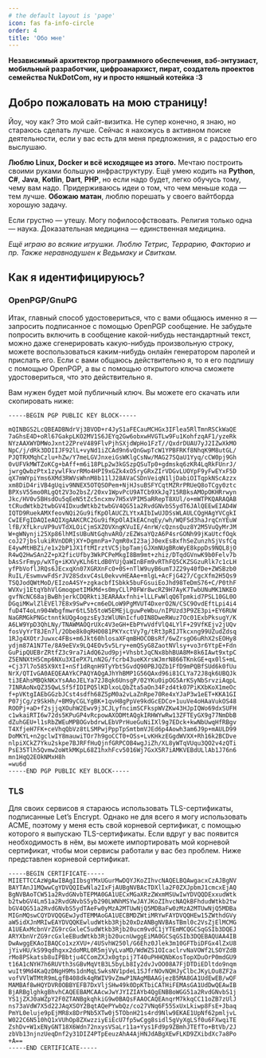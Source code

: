 ```yaml
---
# the default layout is 'page'
icon: fas fa-info-circle
order: 4
title: 'Обо мне'
---
```



**Независимый архитектор программного обеспечения, вэб-энтузиаст, мобильный разработчик, цифроанархист, пират, создатель проектов семейства NukDotCom, ну и просто няшный котейка :3**

## Добро пожаловать на мою страницу!

Йоу, чоу как? Это мой сайт-визитка. Не супер конечно, я знаю, но стараюсь сделать лучше. Сейчас я нахожусь в активном поиске деятельности, если у вас есть для меня предложения, я с радостью его выслушаю.

**Люблю Linux, Docker и всё исходящее из этого.** Мечтаю построить своими руками большую инфраструктуру. Ещё умею кодить на **Python**, **C#**, **Java**, **Kotlin**, **Dart**, **PHP**, но если надо будет, легко обучусь тому, чему вам надо. Придерживаюсь идеи о том, что чем меньше кода — тем лучше. **Обожаю матан**, люблю порешать у своего вайтборда хорошую задачу.

Если грустно — утешу. Могу пофилософствовать. Религия только одна — наука. Доказательная медицина — единственная медицина.

*Ещё играю во всякие игрушки. Люблю Тетрис, Террарию, Факторио и пр. Также неравнодушен к Ведьмаку и Свиткам.*

## Как я идентифицируюсь?
### OpenPGP/GnuPG

Итак, главный способ удостовериться, что с вами общаюсь именно я — запросить подписанное с помощью OpenPGP сообщение. Не забудьте попросить включить в сообщение какой-нибудь нестандартный текст, можно даже сгенерировать какую-нибудь произвольную строку, можете воспользоваться каким-нибудь онлайн генератором паролей и прислать его. Если с вами общаюсь действительно я, то я его подпишу с помощью OpenPGP, а вы с помощью открытого ключа сможете удостовериться, что это действительно я.

Вам нужен будет мой публичный ключ. Вы можете его скачать или скопировать ниже:

```
-----BEGIN PGP PUBLIC KEY BLOCK-----

mQINBGS2LcQBEADBNdrVj3BVOD+r4JyS1aFECauMCHGx3IFlea5RlTmnRSCkWaQE
7aGhsE4D+oRl67GakpLKO2MV1S6JEYq2Gw6obxwHVGTLw9Fu1KohfzqAF1/yzeRk
NYzAAXWYDMWoJxnt2ZPreV489FlvPjhSXjdWpHo1FzT//QxdrDUAU7yJ2IZwXkMO
NpC/j/dRk3DDIIJF92lL+vyNd1iZCAd9n6vQnGwpTcW1YPBFRKf8NhqK9M8utGL/
PJQTRXMqhCzlu+hZw/Y7meLGVJnxeiGsWKlgCsNw/MAG27SQaU1Yyq/cCW0pj9Gh
0vUFVkMWTZoKCg+bAff+m6i18PLp2w3kGSzpQSuTp0+gdmskq6zKR4LqRkFUnrJ/
jwrgQwbzPtx1zywlFkvrRMo4HPI9xGZk4xO5ryGRxZIrVDGvLUOYpF9yFwEYxF5D
qX7mWYpiYms6XMd3RWVsWhnM8b11lJ28AVaCSDnVeiqN1ljDabiOITqpkNScAzzx
xm8DiD4riVB4gUqiv9NNEX5OTQSOPem+NjHJsuBSFYCqtMZRrPRUeQ8oTCgy0ztc
BPXsV55mo0RLgQt2V3o2bsZ/20xv1WpvPcU9ATCb9XkJq715RBksAMOpOKHRrwyn
Jkc/HV0v5BHsdOu5qEeN5tZc5ncxmv7H5xVPIM5aRRepT8XUl/o+mWTPKQARAQAB
tCRudWtkb2twbGV4IDxudWtkb2twbGV4QG51a2RvdGNvbS5ydT6JAlQEEwEIAD4W
IQTD9RuekAMXfeovNQi2Gu9ifKpOlAUCZLYtxAIbIwUJDSsWLAULCQgHAgYVCgkI
CwIEFgIDAQIeAQIXgAAKCRC2Gu9ifKpOlAIkEACnqEy/wh/WQFSd3haJrqCnYEuW
lfB/XfLkruVP9uVTdXLOiCjmSXZOVXngKVuIE/4nrW/cQznsQuz8Y2M5VuQyMrJM
W+gWNynji25Xp86lhMIsUBuNtGqhvARO/zEZWsaYQzA6P4srGONh99jKaUtcfOqk
coJ27jbslukiRVnDDRjXY+DgmnPa+7qmR0xI23ajJ0exEs8xfhSeZunzhSjVsfCq
E4ywMtHBZi/e1x2bP1JX1ftMIrztVC5jbpTamjGJXmNUgBRoWyE8kppDs9NQL8jO
R4wQ2HwSAn2Z+pX2ficUfby3WkPCPeMkgI8Bm9mt+zhiz/DTqdGVnwK9b0Felv7b
bAsSrFmyp/wXTg+iKXVyKLh6tLdB0YUjQaWInBFm9vRThFQ5CKZSGzuRlk7c1cLH
yfPbVoflJRQs6JEcxqXn07XGRXnFcO+0S+nTlW9uyB6umTJZ29y40fDe+ZWSBzb0
RuIL/EswmvwFdSrJV28SdxvC4sL0ekvvHEAAe+mlgL+AcFjG427/CgcXfm2H5Qs9
TSQJodQWtMoD/EIzoA4SY+zgkacbfISbkk5buFGsuiEoJhd98TeDmS76+C/P0thF
WVXvj1EtqYbhVlGmoqpetIMkMd+s0myCLlP0FWr8wcRZ9H7AyK7TwbUNuMK1NKEO
gvfNcNC68ajBwBhjerkCDQRkti3EARAAxfnhi+lLLFwWlqQ6Tpmkid7PSL10GL0O
DGqiMKwlZlEVEl7E8x9SwPv+cm6eDLoW9PgMVUT4DxerO2N/CSC9OvdEftLpi4i4
fuD4T4oLn904Wbgfmwr6tL5b5toW5EMEjLguwPeWbu/nIPUzd3P9ZE3pi+EY6RUW
NaGRMGkPNGctnntkUQg4ogzsEy3zWlUNnIcfu0IN8DweRWuz7Oc01ExbPksugY/K
A6LW9YpD3QhLNy/TNAWMAOQrUXc4V3eGH+EbPYwVdfVlQ4LYlF+29VfKEjv2jUQv
fosVyYrT8JEn7l/2Obe8k0qRHO081PKYxctVy7g/tRt3pRIJTkcxng99UZudZdsq
1RJg4XOtrJuwxc4FBs+m6Jkt60hlosaXFqmBHOCOBsRf/6wZrsgO6uRhX2sEOHy8
ydjm87A1N7Te/8A9eEVx9LQ4EOv5v5Lry+emQSyG8ZaotNVlsy+vo3r6YtpE+Fdn
GuPipQUEBrZRtfZ3c9ra7iAdQ62ud9pj+VhsbtJqCNx8bhBUA8M+8k6IAwt9xtpC
Z5ENNXtH5Cmp6NXu3XIePX7LnN2G/fcrb43ueKXrsWJmrN866TKnkGE+qx0lS+mL
+Cj37l7o585X9XtI+nSf1dRqnH9TyYbt5GvdQ90PBJQZb1FfD9mPQBfSUd6k0fUu
NrX/QTIvGA0AEQEAAYkCPAQYAQgAJhYhBMP1G56QAxd96i81CLYa72J8qk6UBQJk
ti3EAhsMBQkNKxYsAAoJELYa72J8qk6UnsgP/02YKu0ipOG5ArKSyNbSrvziAqpL
7INRAoNxQZ35QwLSf5fIDIPQ5lKDlxoLQbZta5aOn34Fzd4tk07PiKXbKoX1meOc
f+pVKtgIAEbGGzbJCst4sdfh68Z5pM0a2vLaZnRpe70Re4xYJaP3w1eET+KKA1GI
P07jCg/z9SkHh/+BM9yCGLYgBK+1qvH8gPpVe9kdGcEDCo+1uuVe4oHAaVukOS48
ROOPj+aD+f2sjjqXOuhW2Ewv9j3CJLyfncimSCFkspWVZKw43HJpIQWo69dxSUFH
c1wkaiRTI6w72ds5KPuGP4vRcpowAXODMtAQgkIRHWYwRw13ZFTEyGX9g77NmDbB
dZuhGEU+l1sRbZWEuMPBOGvbdrwLEbVPrHueGuNiIXl9g7EDck+kwNbUwqHfRBgv
T4XfjeH7FK+ceVhqQbVz8tLSMPwjPppTpSmtbmVJEd6p4Aowh3am6J9p+mAULD99
DoMKYL+n2gclwIY8mauwiTOr7h9goCCT0+OSs+LvKHkzEGgdWVXX+Rh16k2BCDve
nlpiXCkZ7Yku2skpe7BJRFfHuQjnfGRPCOB4wgJiZh/XL8yWTqVUqu3QO2v4zQTi
PsE35Tlh5Qvmw2oWtkMKpL68Z1hxhFcv5016Wj7GxX5R7iAMKVEBdULlAb1J76n6
mn1HqQ2EOkNMxH8h
=wu6d
-----END PGP PUBLIC KEY BLOCK-----
```
### TLS

Для своих сервисов я стараюсь использовать TLS-сертификаты, подписанные Let’s Encrypt. Однако не для всего я могу использовать ACME, поэтому у меня есть свой корневой сертификат, с помощью которого я выпускаю TLS-сертификаты. Если вдруг у вас появится необходимость в нём, вы можете импортировать мой корневой сертификат, чтобы мои сервисы работали у вас без проблем. Ниже представлен корневой сертификат.

```
-----BEGIN CERTIFICATE-----
MIIETTCCAzWgAwIBAgIIbsgYMxUGurMwDQYJKoZIhvcNAQELBQAwgacxCzAJBgNV
BAYTAnJ1MQwwCgYDVQQIEwNla2IxFjAUBgNVBAcTDXlla2F0ZXJpbmJ1cmcxEjAQ
BgNVBAoTCW51a2RvdGNvbTEPMA0GA1UECxMGaXRzZWxmMSUwIwYDVQQDExxudWtk
b2twbGV4Lm51a2RvdGNvbS5yb290LWNhMSYwJAYJKoZIhvcNAQkBFhdudWtkb2tw
bGV4QG51a2RvdGNvbS5ydTAeFw0yMzA2MTUwNjQ5MDBaFw0zMzA2MTUwNjQ5MDBa
MIGnMQswCQYDVQQGEwJydTEMMAoGA1UECBMDZWtiMRYwFAYDVQQHEw15ZWthdGVy
aW5idXJnMRIwEAYDVQQKEwludWtkb3Rjb20xDzANBgNVBAsTBml0c2VsZjElMCMG
A1UEAxMcbnVrZG9rcGxleC5udWtkb3Rjb20ucm9vdC1jYTEmMCQGCSqGSIb3DQEJ
ARYXbnVrZG9rcGxleEBudWtkb3Rjb20ucnUwggEiMA0GCSqGSIb3DQEBAQUAA4IB
DwAwggEKAoIBAQCo1xzXVU+/4USvhW250l/G6Ehz0Jlek3m10GFTbiDFGx4lZxU8
jYivHU/kS99qdhgxx2doMRL0R5mjVyLvaMD/WdWZS1OIcaclrvNaVOWf2LSOYZdB
rMo8PSkatsb8uIPBbtju4CComZXJx0gtpij7T40uPHHQNbKosTopXDuOrP0mdGU9
t16A1cNYH7h6RUVth3sGBvMqVtB3L5byLb8Iy2dvJvOO08A7FjDTDiEDltdo9nqm
wuIt9Md4KaQzDNgH9Ms1dnMqLSwksNV1pdeL1SJfrNOvNQHJyClbcJKyLOu8ZF2a
vofVVlWTMtR9mLgfB408dk4qRWIV9vZmwP1NAgMBAAGjezB5MA8GA1UdEwEB/wQF
MAMBAf8wHQYDVR0OBBYEFB7DxVljSHw49k0DpKTbiCATHiFEMAsGA1UdDwQEAwIB
BjARBglghkgBhvhCAQEEBAMCAAcwJwYJYIZIAYb4QgENBBoWGG51a2RvdGNvbS1j
YS1jZXJ0aWZpY2F0ZTANBgkqhkiG9w0BAQsFAAOCAQEAnqrM7kkqCC11oZB7zUlJ
ns73aVdW7X5d22JAqXSOY2BqtAQePYwbQz/co27VNq6F55SxUxLkiwp8FsE+Jbaq
PmYL0eluje9pEjMR8x8DrPNb5XTw0j5TObnH21s4rd9Nlw9EKAE1UpNf62pmljvL
W022C6N510hQ1xVUhOp8ZXwzziyEiEcU7fp5wCgg8sidl5gVyXgLSf0u6FXwqiTE
ZshDv+W1xENyGNT18X6Wdn72nxysVSaLr11a+Yys1Fd9p9ZBmhJTEfTo+BtVb/2J
zbVb13njnzUeqDnf2y31DIZ4PTpEeuzAhA4AjHNJdABgXEwFLKD9ZXibdXc7a8Po
+A==
-----END CERTIFICATE-----
```

